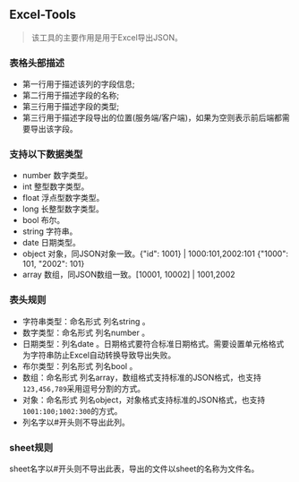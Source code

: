 ## Excel-Tools

> 该工具的主要作用是用于Excel导出JSON。
>

### 表格头部描述
- 第一行用于描述该列的字段信息;
- 第二行用于描述字段的名称;
- 第三行用于描述字段的类型;
- 第三行用于描述字段导出的位置(服务端/客户端)，如果为空则表示前后端都需要导出该字段。


### 支持以下数据类型
- number 数字类型。
- int 整型数字类型。
- float 浮点型数字类型。
- long 长整型数字类型。
- bool 布尔。
- string 字符串。
- date 日期类型。
- object 对象，同JSON对象一致。{"id": 1001} | 1000:101,2002:101  {"1000": 101, "2002": 101}
- array 数组，同JSON数组一致。[10001, 10002] | 1001,2002

### 表头规则
- 字符串类型：命名形式 列名string 。
- 数字类型：命名形式 列名number 。
- 日期类型：列名date 。日期格式要符合标准日期格式。需要设置单元格格式为字符串防止Excel自动转换导致导出失败。
- 布尔类型：列名形式 列名bool 。
- 数组：命名形式 列名array，数组格式支持标准的JSON格式，也支持`123,456,789`采用逗号分割的方式。
- 对象：命名形式 列名object，对象格式支持标准的JSON格式，也支持`1001:100;1002:300`的方式。
- 列名字以#开头则不导出此列。

### sheet规则
sheet名字以#开头则不导出此表，导出的文件以sheet的名称为文件名。


